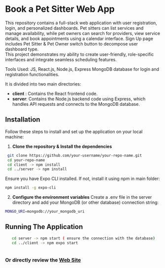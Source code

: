 # Book a Pet Sitter Web App


This repository contains a full-stack web application with user registration, login, and personalized dashboards. 
Pet sitters can list services and manage availability, while pet owners can search for providers, view service details, and book appointments using a calendar interface.
Sign Up page includes Pet Sitter & Pet Owner switch button to decompose user dashboard type.  
This project demonstrates my ability to create user-friendly, role-specific interfaces and integrate seamless scheduling features.

Tools Used:
JS, React.js, Node.js, Express
MongoDB database for login and registration functionalities.

It is divided into two main directories:

- **client**  : Contains the React frontend code.
- **server**: Contains the Node.js backend code using Express, which handles API requests and connects to the MongoDB database.

## Installation

Follow these steps to install and set up the application on your local machine:

1. **Clone the repository & Install the dependencies**

  ```sh
   git clone https://github.com/your-username/your-repo-name.git
   cd your-repo-name 
   cd client -> npm install
   cd ../server -> npm install
```
Ensure you have Expo CLI installed. If not, install it using npm in main folder:

```sh
npm install -g expo-cli
```

2. **Configure the environment variables**
Create a .env file in the server directory and add your MongoDB (or other database) connection string:
```sh
MONGO_URI=mongodb://your_mongodb_uri
```

## Running The Application

```sh
   cd server -> npm start ( ensure the connection with the database)
   cd ../client -> npm expo start
   
```

### Or directly review the [Web Site](https://book-a-petsitter-demo.surge.sh/)





